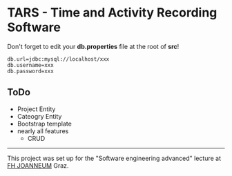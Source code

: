 # TARS - Time and Activity Recording Software

Don't forget to edit your **db.properties** file at the root of **src**!

```
db.url=jdbc:mysql://localhost/xxx
db.username=xxx
db.password=xxx
```

## ToDo
* Project Entity
* Cateogry Entity
* Bootstrap template
* nearly all features
    * CRUD

---
This project was set up for the "Software engineering advanced" lecture at [FH JOANNEUM](https://www.fh-joanneum.at/) Graz.
